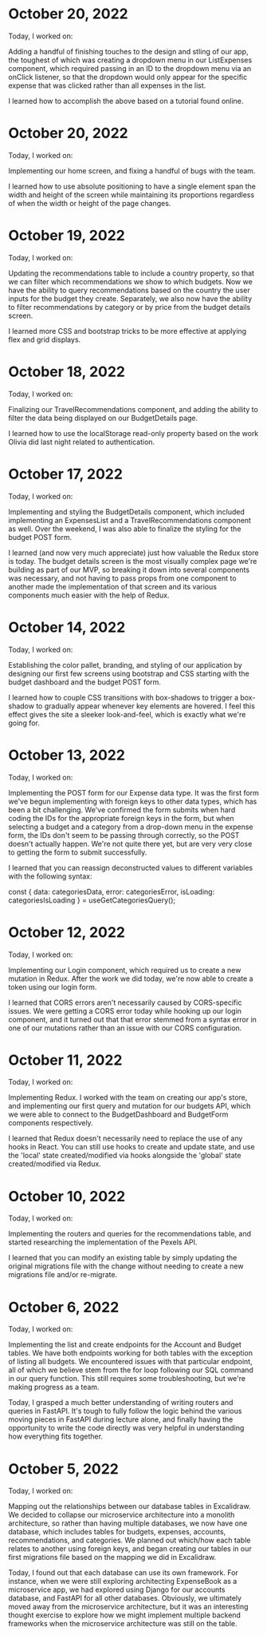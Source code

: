 # October 20, 2022
Today, I worked on:

Adding a handful of finishing touches to the design and stling of our app, the toughest of which was creating a dropdown menu in our ListExpenses component, which required passing in an ID to the dropdown menu via an onClick listener, so that the dropdown would only appear for the specific expense that was clicked rather than all expenses in the list.

I learned how to accomplish the above based on a tutorial found online.

# October 20, 2022
Today, I worked on:

Implementing our home screen, and fixing a handful of bugs with the team.

I learned how to use absolute positioning to have a single element span the width and height of the screen while maintaining its proportions regardless of when the width or height of the page changes.

# October 19, 2022
Today, I worked on:

Updating the recommendations table to include a country property, so that we can filter which recommendations we show to which budgets.  Now we have the ability to query recommendations based on the country the user inputs for the budget they create.  Separately, we also now have the ability to filter recommendations by category or by price from the budget details screen.

I learned more CSS and bootstrap tricks to be more effective at applying flex and grid displays.

# October 18, 2022
Today, I worked on:

Finalizing our TravelRecommendations component, and adding the ability to filter the data being displayed on our BudgetDetails page.

I learned how to use the localStorage read-only property based on the work Olivia did last night related to authentication.

# October 17, 2022
Today, I worked on:

Implementing and styling the BudgetDetails component, which included implementing an ExpensesList and a TravelRecommendations component as well.  Over the weekend, I was also able to finalize the styling for the budget POST form.

I learned (and now very much appreciate) just how valuable the Redux store is today.  The budget details screen is the most visually complex page we're building as part of our MVP, so breaking it down into several components was necessary, and not having to pass props from one component to another made the implementation of that screen and its various components much easier with the help of Redux.

# October 14, 2022
Today, I worked on:

Establishing the color pallet, branding, and styling of our application by designing our first few screens using bootstrap and CSS starting with the budget dashboard and the budget POST form.

I learned how to couple CSS transitions with box-shadows to trigger a box-shadow to gradually appear whenever key elements are hovered.  I feel this effect gives the site a sleeker look-and-feel, which is exactly what we're going for.

# October 13, 2022
Today, I worked on:

Implementing the POST form for our Expense data type.  It was the first form we've begun implementing with foreign keys to other data types, which has been a bit challenging.  We've confirmed the form submits when hard coding the IDs for the appropriate foreign keys in the form, but when selecting a budget and a category from a drop-down menu in the expense form, the IDs don't seem to be passing through correctly, so the POST doesn't actually happen.  We're not quite there yet, but are very very close to getting the form to submit successfully.

I learned that you can reassign deconstructed values to different variables with the following syntax:

const { 
        data: categoriesData, 
        error: categoriesError, 
        isLoading: categoriesIsLoading 
    } = useGetCategoriesQuery();

# October 12, 2022
Today, I worked on:

Implementing our Login component, which required us to create a new mutation in Redux.  After the work we did today, we're now able to create a token using our login form.

I learned that CORS errors aren't necessarily caused by CORS-specific issues.  We were getting a CORS error today while hooking up our login component, and it turned out that that error stemmed from a syntax error in one of our mutations rather than an issue with our CORS configuration.

# October 11, 2022
Today, I worked on:

Implementing Redux.  I worked with the team on creating our app's store, and implementing our first query and mutation for our budgets API, which we were able to connect to the BudgetDashboard and BudgetForm components respectively.

I learned that Redux doesn't necessarily need to replace the use of any hooks in React.  You can still use hooks to create and update state, and use the 'local' state created/modified via hooks alongside the 'global' state created/modified via Redux.

# October 10, 2022
Today, I worked on:

Implementing the routers and queries for the recommendations table, and started researching the implementation of the Pexels API.

I learned that you can modify an existing table by simply updating the original migrations file with the change without needing to create a new migrations file and/or re-migrate.

# October 6, 2022
Today, I worked on:

Implementing the list and create endpoints for the Account and Budget tables. We have both endpoints working for both tables with the exception of listing all budgets. We encountered issues with that particular endpoint, all of which we believe stem from the for loop following our SQL command in our query function. This still requires some troubleshooting, but we're making progress as a team.

Today, I grasped a much better understanding of writing routers and queries in FastAPI. It's tough to fully follow the logic behind the various moving pieces in FastAPI during lecture alone, and finally having the opportunity to write the code directly was very helpful in understanding how everything fits together.

# October 5, 2022
Today, I worked on:

Mapping out the relationships between our database tables in Excalidraw. We decided to collapse our microservice architecture into a monolith architecture, so rather than having multiple databases, we now have one database, which includes tables for budgets, expenses, accounts, recommendations, and categories. We planned out which/how each table relates to another using foreign keys, and began creating our tables in our first migrations file based on the mapping we did in Excalidraw.

Today, I found out that each database can use its own framework. For instance, when we were still exploring architecting ExpenseBook as a microservice app, we had explored using Django for our accounts database, and FastAPI for all other databases. Obviously, we ultimately moved away from the microservice architecture, but it was an interesting thought exercise to explore how we might implement multiple backend frameworks when the microservice architecture was still on the table.